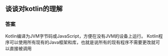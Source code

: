 
## 谈谈对kotlin的理解

### 答案

Kotlin编译为JVM字节码或JavaScript，方便在没有JVM的设备上运行。
Kotlin程序可以使用所有现有的Java框架和库，也就是说所有的现有程序不需要更改就可以直接被调用
